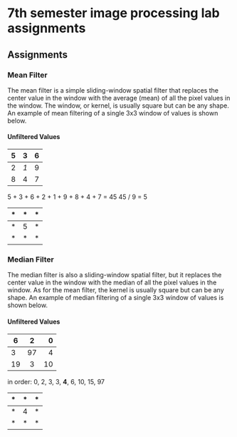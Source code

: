 # 7th semester image processing lab assignments 

## Assignments

###   Mean Filter
  
  The mean filter is a simple sliding-window spatial filter that replaces the center value in the window with the average (mean) of     all the pixel values in the window. The window, or kernel, is usually square but can be any shape. An example of mean filtering of a single 3x3 window of values is shown below.

#### Unfiltered Values
|5|3|6|
| ------------- |:-------------:| -----:|
|2|*1*|9|
|8|4|7|

5 + 3 + 6 + 2 + 1 + 9 + 8 + 4 + 7 = 45
45 / 9 = 5


|*|*|*|
| ------------- |:-------------:| -----:|
|*|5|*|
|*|*|*|

### Median Filter

The median filter is also a sliding-window spatial filter, but it replaces the center value in the window with the median of all the pixel values in the window. As for the mean filter, the kernel is usually square but can be any shape. An example of median filtering of a single 3x3 window of values is shown below.

#### Unfiltered Values
|6|2|0|
| ------------- |:-------------:| -----:|
|3|97|4|
|19|3|10|

in order:
0, 2, 3, 3, **4**, 6, 10, 15, 97

|*|*|*|
| ------------- |:-------------:| -----:|
|*|4|*|
|*|*|*|
